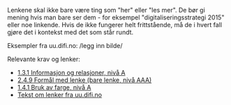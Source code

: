 Lenkene skal ikke bare være ting som "her" eller "les mer". De bør gi mening hvis man bare ser dem - for eksempel "digitaliseringsstrategi 2015" eller noe linkende. Hvis de ikke fungerer helt frittstående, må de i hvert fall gjøre det i kontekst med det som står rundt. 

Eksempler fra uu.difi.no: /legg inn bilde/

Relevante krav og lenker:
- [1.3.1 Informasjon og relasjoner, nivå A](https://uu.difi.no/krav-og-regelverk/wcag-20-standarden/131-informasjon-og-relasjoner-niva)
- [2.4.9 Formål med lenke (bare lenke, nivå AAA)](https://uu.difi.no/krav-og-regelverk/wcag-20-standarden/ikke-lovpalagte-krav/249-formal-med-lenke-bare-lenke-niva-aaa)
- [1.4.1 Bruk av farge, nivå A](https://uu.difi.no/krav-og-regelverk/wcag-20-standarden/141-bruk-av-farge-niva)
- [Tekst om lenker fra uu.difi.no](https://uu.difi.no/krav-og-regelverk/losningsforslag-web/lenker)
